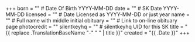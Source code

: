 +++
born = ""        # Date Of Birth YYYY-MM-DD
date = ""        # SK Date YYYY-MM-DD
licensed = ""    # Date Licensed as YYYY-MM-DD or just year
name = ""        # Full name with middle initial
obituary = ""    # Link to on-line obituary page
photocredit = ""
silentkeyhq = "" # silentkeyhq UID for this SK
title = "{{ replace .TranslationBaseName "-" " " | title }}"
created = "{{ .Date }}"
+++
